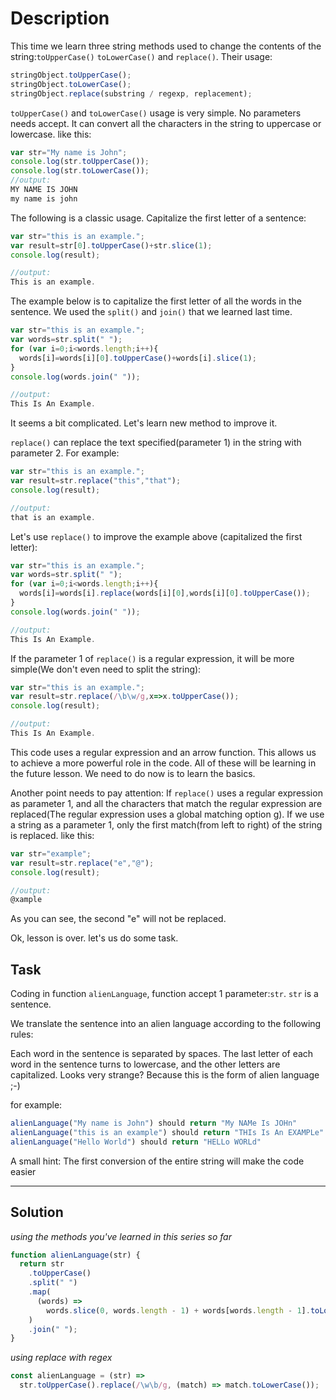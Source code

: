 # Description

This time we learn three string methods used to change the contents of the string:`toUpperCase()` `toLowerCase()` and `replace()`. Their usage:

```js
stringObject.toUpperCase();
stringObject.toLowerCase();
stringObject.replace(substring / regexp, replacement);
```

`toUpperCase()` and `toLowerCase()` usage is very simple. No parameters needs accept. It can convert all the characters in the string to uppercase or lowercase. like this:

```js
var str="My name is John";
console.log(str.toUpperCase());
console.log(str.toLowerCase());
//output:
MY NAME IS JOHN
my name is john
```

The following is a classic usage. Capitalize the first letter of a sentence:

```js
var str="this is an example.";
var result=str[0].toUpperCase()+str.slice(1);
console.log(result);

//output:
This is an example.
```

The example below is to capitalize the first letter of all the words in the sentence. We used the `split()` and `join()` that we learned last time.

```js
var str="this is an example.";
var words=str.split(" ");
for (var i=0;i<words.length;i++){
  words[i]=words[i][0].toUpperCase()+words[i].slice(1);
}
console.log(words.join(" "));

//output:
This Is An Example.
```

It seems a bit complicated. Let's learn new method to improve it.

`replace()` can replace the text specified(parameter 1) in the string with parameter 2. For example:

```js
var str="this is an example.";
var result=str.replace("this","that");
console.log(result);

//output:
that is an example.
```

Let's use `replace()` to improve the example above (capitalized the first letter):

```js
var str="this is an example.";
var words=str.split(" ");
for (var i=0;i<words.length;i++){
  words[i]=words[i].replace(words[i][0],words[i][0].toUpperCase());
}
console.log(words.join(" "));

//output:
This Is An Example.
```

If the parameter 1 of `replace()` is a regular expression, it will be more simple(We don't even need to split the string):

```js
var str="this is an example.";
var result=str.replace(/\b\w/g,x=>x.toUpperCase());
console.log(result);

//output:
This Is An Example.
```

This code uses a regular expression and an arrow function. This allows us to achieve a more powerful role in the code. All of these will be learning in the future lesson. We need to do now is to learn the basics.

Another point needs to pay attention: If `replace()` uses a regular expression as parameter 1, and all the characters that match the regular expression are replaced(The regular expression uses a global matching option g). If we use a string as a parameter 1, only the first match(from left to right) of the string is replaced. like this:

```js
var str="example";
var result=str.replace("e","@");
console.log(result);

//output:
@xample
```

As you can see, the second "e" will not be replaced.

Ok, lesson is over. let's us do some task.

## Task

Coding in function `alienLanguage`, function accept 1 parameter:`str`. `str` is a sentence.

We translate the sentence into an alien language according to the following rules:

Each word in the sentence is separated by spaces. The last letter of each word in the sentence turns to lowercase, and the other letters are capitalized. Looks very strange? Because this is the form of alien language ;-)

for example:

```js
alienLanguage("My name is John") should return "My NAMe Is JOHn"
alienLanguage("this is an example") should return "THIs Is An EXAMPLe"
alienLanguage("Hello World") should return "HELLo WORLd"
```

A small hint: The first conversion of the entire string will make the code easier

---

## Solution

_using the methods you've learned in this series so far_

```js
function alienLanguage(str) {
  return str
    .toUpperCase()
    .split(" ")
    .map(
      (words) =>
        words.slice(0, words.length - 1) + words[words.length - 1].toLowerCase()
    )
    .join(" ");
}
```

_using replace with regex_

```js
const alienLanguage = (str) =>
  str.toUpperCase().replace(/\w\b/g, (match) => match.toLowerCase());
```
